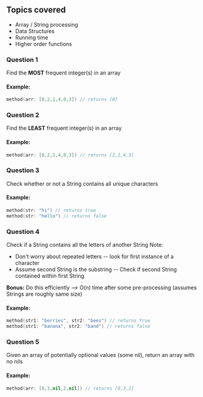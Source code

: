 ## Topics covered
* Array / String processing
* Data Structures
* Running time
* Higher order functions

### Question 1
Find the **MOST** frequent integer(s) in an array

#### Example:
``` Swift
method(arr: [0,2,1,4,0,3]) // returns [0]
```

### Question 2
Find the **LEAST** frequent integer(s) in an array

#### Example:
``` Swift
method(arr: [0,2,1,4,0,3]) // returns [2,1,4,3]
```

### Question 3
Check whether or not a String contains all unique characters

#### Example:
``` Swift
method(str: "hi") // returns true
method(str: "hello") // returns false
```

### Question 4
Check if a String contains all the letters of another String
Note:
* Don't worry about repeated letters -- look for first instance of a character
* Assume second String is the substring -- Check if second String contained within first String

**Bonus:** Do this efficiently --> O(n) time after some pre-processing (assumes Strings are roughly same size)

#### Example:
``` Swift
method(str1: "berries", str2: "bees") // returns true
method(str1: "banana", str2: "band") // returns false
```

### Question 5
Given an array of potentially optional values (some nil), return an array with no nils

#### Example:
``` Swift
method(arr: [0,3,nil,2,nil]) // returns [0,3,2]
```
